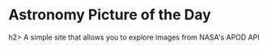<h1>Astronomy Picture of the Day</h1>h2>
A simple site that allows you to explore images from NASA's APOD API
